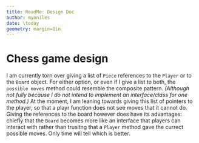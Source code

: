 ```yaml
---
title: ReadMe: Design Doc
author: myoniles
date: \today
geometry: margin=1in
---
```


# Chess game design

I am currently torn over giving a list of `Piece` references to the `Player` or to the `Board` object.
For either option, or even if I give a list to both, the `possible moves` method could resemble the composite pattern.
*(Although not fully because I do not intend to implement an interface/class for one method.)*
At the moment, I am leaning towards giving this list of pointers to the player, so that a playr function does not see moves that it cannot do.
Giving the references to the board however does have its advantages: chiefly that the `Board` becomes more like an interface that players can interact with rather than trusitng that a `Player` method gave the currect possible moves.
Only time will tell which is better.

